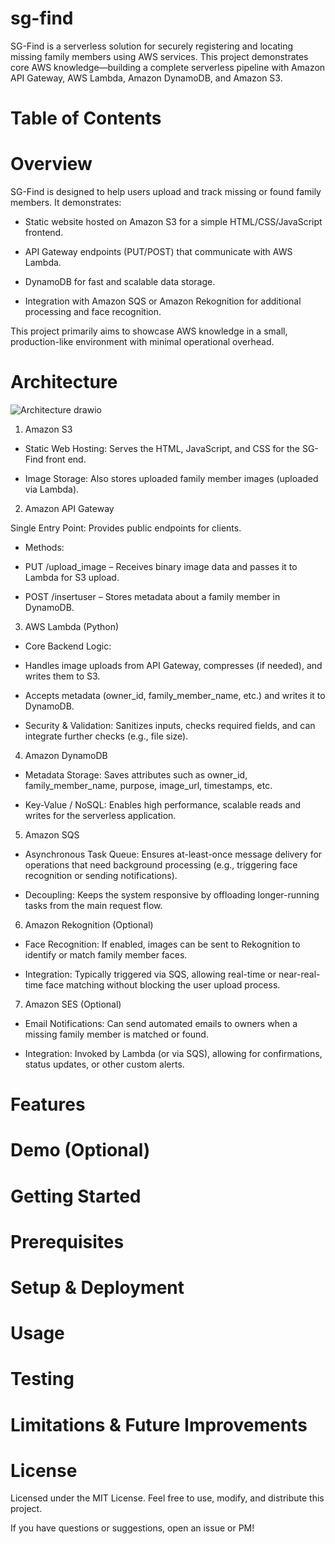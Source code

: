 # sg-find
SG-Find is a serverless solution for securely registering and locating missing family members using AWS services. This project demonstrates core AWS knowledge—building a complete serverless pipeline with Amazon API Gateway, AWS Lambda, Amazon DynamoDB, and Amazon S3.

# Table of Contents

# Overview
SG-Find is designed to help users upload and track missing or found family members. It demonstrates:

- Static website hosted on Amazon S3 for a simple HTML/CSS/JavaScript frontend.

- API Gateway endpoints (PUT/POST) that communicate with AWS Lambda.

- DynamoDB for fast and scalable data storage.

- Integration with Amazon SQS or Amazon Rekognition for additional processing and face recognition.

This project primarily aims to showcase AWS knowledge in a small, production-like environment with minimal operational overhead.
# Architecture
![Architecture drawio](https://github.com/user-attachments/assets/9302fc5a-6eb7-4d61-9fd3-55ae6f4e8c20)

1. Amazon S3

- Static Web Hosting: Serves the HTML, JavaScript, and CSS for the SG-Find front end.

- Image Storage: Also stores uploaded family member images (uploaded via Lambda).

2. Amazon API Gateway

Single Entry Point: Provides public endpoints for clients.

- Methods:

- PUT /upload_image – Receives binary image data and passes it to Lambda for S3 upload.

- POST /insertuser – Stores metadata about a family member in DynamoDB.

3. AWS Lambda (Python)

- Core Backend Logic:

- Handles image uploads from API Gateway, compresses (if needed), and writes them to S3.

- Accepts metadata (owner_id, family_member_name, etc.) and writes it to DynamoDB.

- Security & Validation: Sanitizes inputs, checks required fields, and can integrate further checks (e.g., file size).

4. Amazon DynamoDB

- Metadata Storage: Saves attributes such as owner_id, family_member_name, purpose, image_url, timestamps, etc.

- Key-Value / NoSQL: Enables high performance, scalable reads and writes for the serverless application.

5. Amazon SQS

- Asynchronous Task Queue: Ensures at-least-once message delivery for operations that need background processing (e.g., triggering face recognition or sending notifications).

- Decoupling: Keeps the system responsive by offloading longer-running tasks from the main request flow.

6. Amazon Rekognition (Optional)

- Face Recognition: If enabled, images can be sent to Rekognition to identify or match family member faces.

- Integration: Typically triggered via SQS, allowing real-time or near-real-time face matching without blocking the user upload process.

7. Amazon SES (Optional)

- Email Notifications: Can send automated emails to owners when a missing family member is matched or found.

- Integration: Invoked by Lambda (or via SQS), allowing for confirmations, status updates, or other custom alerts.
# Features
# Demo (Optional)
# Getting Started
# Prerequisites
# Setup & Deployment
# Usage
# Testing
# Limitations & Future Improvements
# License
Licensed under the MIT License. Feel free to use, modify, and distribute this project.

If you have questions or suggestions, open an issue or PM!
